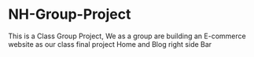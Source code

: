 # NH-Group-Project
This is a Class Group Project, We as a group are building an E-commerce website as our class final project 
Home and Blog right side Bar


